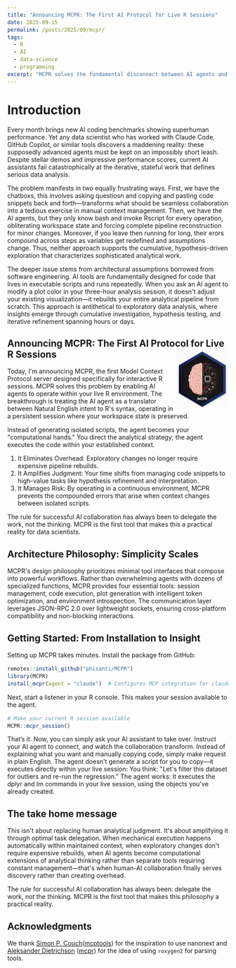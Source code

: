 ```yaml
---
title: "Announcing MCPR: The First AI Protocol for Live R Sessions"
date: 2025-09-15
permalink: /posts/2025/09/mcpr/
tags:
  - R
  - AI
  - data-science
  - programming
excerpt: "MCPR solves the fundamental disconnect between AI agents and interactive data analysis by enabling direct execution within live R sessions, transforming AI from a code generator into a computational extension of analytical thinking."
---
```


# Introduction

Every month brings new AI coding benchmarks showing superhuman performance. Yet any data scientist who has worked with Claude Code, GitHub Copilot, or similar tools discovers a maddening reality: these supposedly advanced agents must be kept on an impossibly short leash. Despite stellar demos and impressive performance scores, current AI assistants fail catastrophically at the iterative, stateful work that defines serious data analysis.

The problem manifests in two equally frustrating ways. First, we have the chatboxs, this involves asking questiosn and copying and pasting code snippets back and forth—transforms what should be seamless collaboration into a tedious exercise in manual context management. Then, we have the AI agents, but they only know bash and invoke Rscript for every operation, obliterating workspace state and forcing complete pipeline reconstruction for minor changes. Moreover, if you leave then running for long, their erors compound across steps as variables get redefined and assumptions change. Thus, neither approach supports the cumulative, hypothesis-driven exploration that characterizes sophisticated analytical work.

The deeper issue stems from architectural assumptions borrowed from software engineering. AI tools are fundamentally designed for code that lives in executable scripts and runs repeatedly. When you ask an AI agent to modify a plot color in your three-hour analysis session, it doesn't adjust your existing visualization—it rebuilds your entire analytical pipeline from scratch. This approach is antithetical to exploratory data analysis, where insights emerge through cumulative investigation, hypothesis testing, and iterative refinement spanning hours or days.

## Announcing MCPR: The First AI Protocol for Live R Sessions <a href="https://phisanti.github.io/MCPR/" alt="MCPR"><img src="images/portfolio/post_010/mcpr_logo.png" alt="MCPR logo" align="right" width="120" /></a>

Today, I'm announcing MCPR, the first Model Context Protocol server designed specifically for interactive R sessions. MCPR solves this problem by enabling AI agents to operate within your live R environment. The breakthrough is treating the AI agent as a translator between Natural English intent to R's syntax, operating in a persistent session where your workspace state is preserved.

Instead of generating isolated scripts, the agent becomes your "computational hands." You direct the analytical strategy; the agent executes the code within your established context.

1. It Eliminates Overhead: Exploratory changes no longer require expensive pipeline rebuilds.
2. It Amplifies Judgment: Your time shifts from managing code snippets to high-value tasks like hypothesis refinement and interpretation.
3. It Manages Risk: By operating in a continuous environment, MCPR prevents the compounded errors that arise when context changes between isolated scripts.

The rule for successful AI collaboration has always been to delegate the work, not the thinking. MCPR is the first tool that makes this a practical reality for data scientists.

## Architecture Philosophy: Simplicity Scales

MCPR's design philosophy prioritizes minimal tool interfaces that compose into powerful workflows. Rather than overwhelming agents with dozens of specialized functions, MCPR provides four essential tools: session management, code execution, plot generation with intelligent token optimization, and environment introspection. The communication layer leverages JSON-RPC 2.0 over lightweight sockets, ensuring cross-platform compatibility and non-blocking interactions.

## Getting Started: From Installation to Insight

Setting up MCPR takes minutes. Install the package from GitHub:

```R
remotes::install_github("phisanti/MCPR")
library(MCPR)
install_mcpr(agent = "claude")  # Configures MCP integration for claude, copilot, or gemini
```

Next, start a listener in your R console. This makes your session available to the agent.

```R
# Make your current R session available
MCPR::mcpr_session()
```

That’s it. Now, you can simply ask your AI assistant to take over. Instruct your AI agent to connect, and watch the collaboration transform. Instead of explaining what you want and manually copying code, simply make request in plain English. The agent doesn't generate a script for you to copy—it executes directly within your live session:
    You think: "Let's filter this dataset for outliers and re-run the regression."
    The agent works: It executes the dplyr and lm commands in your live session, using the objects you've already created.

## The take home message

This isn't about replacing human analytical judgment. It's about amplifying it through optimal task delegation. When mechanical execution happens automatically within maintained context, when exploratory changes don't require expensive rebuilds, when AI agents become computational extensions of analytical thinking rather than separate tools requiring constant management—that's when human-AI collaboration finally serves discovery rather than creating overhead.

The rule for successful AI collaboration has always been: delegate the work, not the thinking. MCPR is the first tool that makes this philosophy a practical reality.

## Acknowledgments

We thank [Simon P. Couch](https://github.com/simonpcouch)([mcptools](https://github.com/posit-dev/mcptools)) for the inspiration to use nanonext and [Aleksander
Dietrichson](https://github.com/dietrichson) ([mcpr](https://github.com/chi2labs/mcpr)) for the idea of using `roxygen2` for parsing tools.
